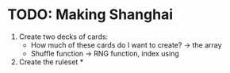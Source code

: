# TODO: Making Shanghai 
1. Create two decks of cards:
    * How much of these cards do I want to create? -> the array
    * Shuffle function -> RNG function, index using
2. Create the ruleset 
    * 
